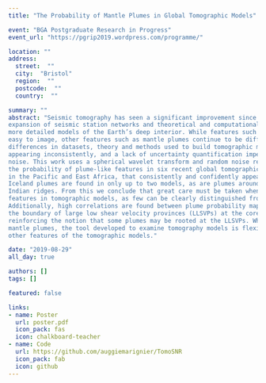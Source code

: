 ```yaml
---
title: "The Probability of Mantle Plumes in Global Tomographic Models"

event: "BGA Postgraduate Research in Progress"
event_url: "https://pgrip2019.wordpress.com/programme/"

location: ""
address: 
  street:  ""
  city:  "Bristol"
  region:  ""
  postcode:  ""
  country:  ""

summary: ""
abstract: "Seismic tomography has seen a significant improvement since the end of the twentieth century with the
expansion of seismic station networks and theoretical and computational advances leading to more and
more detailed models of the Earth’s deep interior. While features such as subduction zones are relatively
easy to image, other features such as mantle plumes continue to be difficult to resolve. Furthermore,
differences in datasets, theory and methods used to build tomographic models result in different features
appearing inconsistently, and a lack of uncertainty quantification impedes distinguishing features from
noise. This work uses a spherical wavelet transform and random noise realisations to objectively quantify
the probability of plume-like features in six recent global tomographic models. We find only two features,
in the Pacific and East Africa, that consistently and confidently appear in at least five models. Hawaii and
Iceland plumes are found in only up to two models, as are plumes around the Southwest and Southeast
Indian ridges. From this we conclude that great care must be taken when visually interpreting plume-like
features in tomographic models, as few can be clearly distinguished from noise or small-scale artefacts.
Additionally, high correlations are found between plume probability maps and shear wave speed within
the boundary of large low shear velocity provinces (LLSVPs) at the core-mantle-boundary in all models,
reinforcing the notion that some plumes may be rooted at the LLSVPs. While the focus of this work is on
mantle plumes, the tool developed to examine tomography models is flexible and can be used to assess
other features of the tomographic models."

date: "2019-08-29"
all_day: true

authors: []
tags: []

featured: false

links:
- name: Poster
  url: poster.pdf
  icon_pack: fas
  icon: chalkboard-teacher
- name: Code
  url: https://github.com/auggiemarignier/TomoSNR
  icon_pack: fab
  icon: github
---
```

